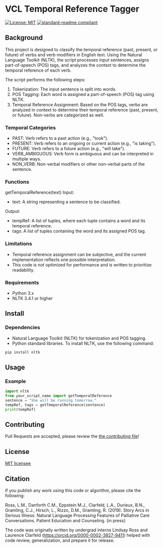 # VCL Temporal Reference Tagger

[![License: MIT](https://img.shields.io/badge/License-MIT-yellow.svg)](https://opensource.org/licenses/MIT)
[![standard-readme compliant](https://img.shields.io/badge/readme%20style-standard-brightgreen.svg?style=flat-square)](https://github.com/RichardLitt/standard-readme)


## Background
This project is designed to classify the temporal reference (past, present, or future) of verbs and verb modifiers in English text. Using the Natural Language Toolkit (NLTK), the script processes input sentences, assigns part-of-speech (POS) tags, and analyzes the context to determine the temporal reference of each verb.

The script performs the following steps:

1) Tokenization: The input sentence is split into words.
2) POS Tagging: Each word is assigned a part-of-speech (POS) tag using NLTK.
3) Temporal Reference Assignment: Based on the POS tags, verbs are analyzed in context to determine their temporal reference (past, present, or future). Non-verbs are categorized as well.

### Temporal Categories

* PAST: Verb refers to a past action (e.g., "took").
* PRESENT: Verb refers to an ongoing or current action (e.g., "is taking").
* FUTURE: Verb refers to a future action (e.g., "will take").
* VERB_AMBIGUOUS: Verb form is ambiguous and can be interpreted in multiple ways.
* NON_VERB: Non-verbal modifiers or other non-verbal parts of the sentence.

### Functions

getTemporalReference(text)
Input:

* text: A string representing a sentence to be classified.

Output:

* tempRef: A list of tuples, where each tuple contains a word and its temporal reference.
* tags: A list of tuples containing the word and its assigned POS tag.

### Limitations
* Temporal reference assignment can be subjective, and the current implementation reflects one possible interpretation.
* This code is not optimized for performance and is written to prioritize readability.

### Requirements

- Python 3.x
- NLTK 3.4.1 or higher

## Install

### Dependencies

* Natural Language Toolkit (NLTK) for tokenization and POS tagging.
* Python standard libraries.
To install NLTK, use the following command:

```bash
pip install nltk
```

## Usage

### Example
```python
import nltk
from your_script_name import getTemporalReference
sentence = "She will be running tomorrow."
tempRef, tags = getTemporalReference(sentence)
print(tempRef)
```

## Contributing
Pull Requests are accepted, please review the [the contributing file](CONTRIBUTING.md)!

## License

[MIT licensee](../LICENSE)

## Citation

If you publish any work using this code or algorithm, please cite the following:

Ross, L.M., Danforth C.M., Eppstein M.J., Clarfeld, L.A., Durieux, B.N., Gramling, C.J., Hirsch, L., Rizzo, D.M., Gramling, R. (2019). Story Arcs in Serious Illness: Natural Language Processing Features of Palliative Care Conversations. Patient Education and Counseling. (in press)

The code was originally written by undergrad interns Lindsay Ross and Laurence Clarfeld (https://orcid.org/0000-0002-3927-9411) helped with code review, generalization, and prepare it for release.